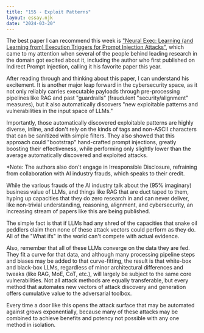 ```yaml
---
title: "155 - Exploit Patterns"
layout: essay.njk
date: "2024-03-20"
---
```


The best paper I can recommend this week is ["Neural Exec: Learning (and Learning from) Execution Triggers for Prompt Injection Attacks"](https://arxiv.org/abs/2403.03792), which came to my attention when several of the people behind leading research in the domain got excited about it, including the author who first published on Indirect Prompt Injection, calling it his favorite paper this year.

After reading through and thinking about this paper, I can understand his excitement. It is another major leap forward in the cybersecurity space, as it not only reliably carries executable payloads through pre-processing pipelines like RAG and past "guardrails" (fraudulent "security/alignment" measures), but it also automatically discovers "new exploitable patterns and vulnerabilities in the input space of LLMs."

Importantly, those automatically discovered exploitable patterns are highly diverse, inline, and don't rely on the kinds of tags and non-ASCII characters that can be sanitized with simple filters. They also showed that this approach could "bootstrap" hand-crafted prompt injections, greatly boosting their effectiveness, while performing only slightly lower than the average automatically discovered and exploited attacks.

\*Note: The authors also don't engage in Irresponsible Disclosure, refraining from collaboration with AI industry frauds, which speaks to their credit.

While the various frauds of the AI industry talk about the (95% imaginary) business value of LLMs, and things like RAG that are duct taped to them, hyping up capacities that they do zero research in and can never deliver, like non-trivial understanding, reasoning, alignment, and cybersecurity, an increasing stream of papers like this are being published.

The simple fact is that if LLMs had any shred of the capacities that snake oil peddlers claim then none of these attack vectors could perform as they do. All of the "What ifs" in the world can't compete with actual evidence.

Also, remember that all of these LLMs converge on the data they are fed. They fit a curve for that data, and although many processing pipeline steps and biases may be added to that curve-fitting, the result is that white-box and black-box LLMs, regardless of minor architectural differences and tweaks (like RAG, MoE, CoT, etc.), will largely be subject to the same core vulnerabilities. Not all attack methods are equally transferable, but every method that automates new vectors of attack discovery and generation offers cumulative value to the adversarial toolbox.

Every time a door like this opens the attack surface that may be automated against grows exponentially, because many of these attacks may be combined to achieve benefits and potency not possible with any one method in isolation.
